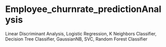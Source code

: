 # Employee_churnrate_predictionAnalysis
Linear Discriminant Analysis, Logistic Regression, K Neighbors Classifier, Decision Tree Classifier,  GaussianNB, SVC, Random Forest Classifier 
